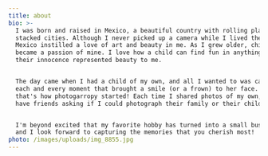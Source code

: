 ```yaml
---
title: about
bio: >-
  I was born and raised in Mexico, a beautiful country with rolling plains and
  stacked cities. Although I never picked up a camera while I lived there,
  Mexico instilled a love of art and beauty in me. As I grew older, children
  became a passion of mine. I love how a child can find fun in anything, and
  their innocence represented beauty to me.


  The day came when I had a child of my own, and all I wanted to was capture
  each and every moment that brought a smile (or a frown) to her face. And
  that's how photogarropy started! Each time I shared photos of my own, I would
  have friends asking if I could photograph their family or their children.


  I'm beyond excited that my favorite hobby has turned into a small business,
  and I look forward to capturing the memories that you cherish most!
photo: /images/uploads/img_8855.jpg
---
```


